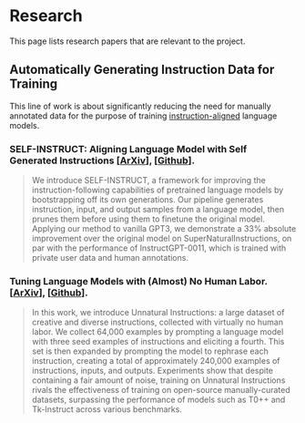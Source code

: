 # Research

This page lists research papers that are relevant to the project.

## Automatically Generating Instruction Data for Training

This line of work is about significantly reducing the need for manually annotated data for the purpose of training [instruction-aligned](https://openai.com/blog/instruction-following/) language models.

### SELF-INSTRUCT: Aligning Language Model with Self Generated Instructions [[ArXiv](https://arxiv.org/pdf/2212.10560.pdf)], [[Github](https://github.com/yizhongw/self-instruct)].

> We introduce SELF-INSTRUCT, a framework for improving the instruction-following capabilities of pretrained language models by bootstrapping off its own generations.
> Our pipeline generates instruction, input, and output samples from a language model, then prunes them before using them to finetune the original model.
> Applying our method to vanilla GPT3, we demonstrate a 33% absolute improvement over the original model on SuperNaturalInstructions, on par with the performance of InstructGPT-0011, which is trained with private user data and human annotations.

### Tuning Language Models with (Almost) No Human Labor. [[ArXiv](https://arxiv.org/pdf/2212.09689.pdf)], [[Github](https://github.com/orhonovich/unnatural-instructions)].

> In this work, we introduce
> Unnatural Instructions: a large dataset of creative and diverse instructions, collected with virtually no human labor.
> We collect 64,000 examples by prompting a language model with three seed examples of instructions and eliciting a fourth.
> This set is then expanded by prompting the model to rephrase each instruction, creating a total of approximately 240,000 examples of instructions, inputs, and outputs.
> Experiments show that despite containing a fair amount of noise, training on Unnatural Instructions rivals the effectiveness of training
> on open-source manually-curated datasets, surpassing the performance of models such as
> T0++ and Tk-Instruct across various benchmarks.
